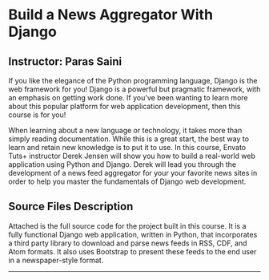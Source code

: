 # Build a News Aggregator With Django
## Instructor: Paras Saini


If you like the elegance of the Python programming language, Django is the web framework for you! Django is a powerful but pragmatic framework, with an emphasis on getting work done. If you've been wanting to learn more about this popular platform for web application development, then this course is for you!

When learning about a new language or technology, it takes more than simply reading documentation.  While this is a great start, the best way to learn and retain new knowledge is to put it to use.  In this course, Envato Tuts+ instructor Derek Jensen will show you how to build a real-world web application using Python and Django. Derek will lead you through the development of a news feed aggregator for your your favorite news sites in order to help you master the fundamentals of Django web development.  


## Source Files Description


Attached is the full source code for the project built in this course.  It is a fully functional Django web application, written in Python, that incorporates a third party library to download and parse news feeds in RSS, CDF, and Atom formats. It also  uses Bootstrap to present these feeds to the end user in a newspaper-style format.

---
